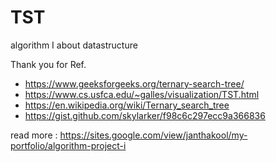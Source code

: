 # TST
algorithm I about datastructure 

Thank you for Ref.
- https://www.geeksforgeeks.org/ternary-search-tree/
- https://www.cs.usfca.edu/~galles/visualization/TST.html
- https://en.wikipedia.org/wiki/Ternary_search_tree
- https://gist.github.com/skylarker/f98c6c297ecc9a366836

read more : https://sites.google.com/view/janthakool/my-portfolio/algorithm-project-i
